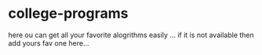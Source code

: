 # college-programs

here ou can get all your favorite alogrithms easily ...
if it is not available then add yours fav one here...
